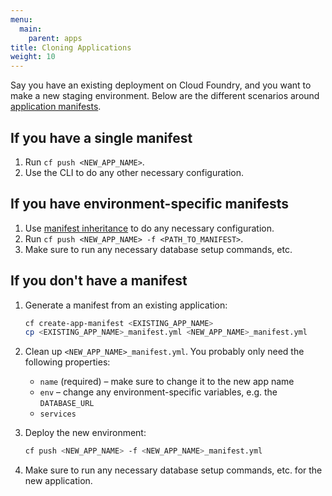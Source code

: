 ```yaml
---
menu:
  main:
    parent: apps
title: Cloning Applications
weight: 10
---
```


Say you have an existing deployment on Cloud Foundry, and you want to make a new staging environment. Below are the different scenarios around [application manifests](http://docs.cloudfoundry.org/devguide/deploy-apps/manifest.html).

## If you have a single manifest

1. Run `cf push <NEW_APP_NAME>`.
1. Use the CLI to do any other necessary configuration.

## If you have environment-specific manifests

1. Use [manifest inheritance](http://docs.cloudfoundry.org/devguide/deploy-apps/manifest.html#multi-manifests) to do any necessary configuration.
1. Run `cf push <NEW_APP_NAME> -f <PATH_TO_MANIFEST>`.
1. Make sure to run any necessary database setup commands, etc.

## If you don't have a manifest

1. Generate a manifest from an existing application:

    ```bash
    cf create-app-manifest <EXISTING_APP_NAME>
    cp <EXISTING_APP_NAME>_manifest.yml <NEW_APP_NAME>_manifest.yml
    ```

1. Clean up `<NEW_APP_NAME>_manifest.yml`. You probably only need the following properties:
    * `name` (required) – make sure to change it to the new app name
    * `env` – change any environment-specific variables, e.g. the `DATABASE_URL`
    * `services`
1. Deploy the new environment:

    ```bash
    cf push <NEW_APP_NAME> -f <NEW_APP_NAME>_manifest.yml
    ```

1. Make sure to run any necessary database setup commands, etc. for the new application.

